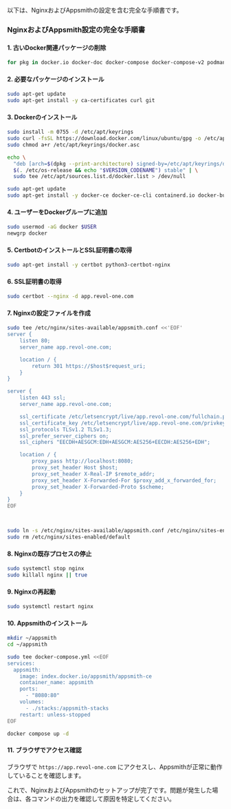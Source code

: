以下は、NginxおよびAppsmithの設定を含む完全な手順書です。

### NginxおよびAppsmith設定の完全な手順書

#### 1. 古いDocker関連パッケージの削除
```bash
for pkg in docker.io docker-doc docker-compose docker-compose-v2 podman-docker containerd runc; do sudo apt-get remove -y $pkg || true; done
```

#### 2. 必要なパッケージのインストール
```bash
sudo apt-get update
sudo apt-get install -y ca-certificates curl git
```

#### 3. Dockerのインストール
```bash
sudo install -m 0755 -d /etc/apt/keyrings
sudo curl -fsSL https://download.docker.com/linux/ubuntu/gpg -o /etc/apt/keyrings/docker.asc
sudo chmod a+r /etc/apt/keyrings/docker.asc

echo \
  "deb [arch=$(dpkg --print-architecture) signed-by=/etc/apt/keyrings/docker.asc] https://download.docker.com/linux/ubuntu \
  $(. /etc/os-release && echo "$VERSION_CODENAME") stable" | \
  sudo tee /etc/apt/sources.list.d/docker.list > /dev/null

sudo apt-get update
sudo apt-get install -y docker-ce docker-ce-cli containerd.io docker-buildx-plugin docker-compose-plugin
```

#### 4. ユーザーをDockerグループに追加
```bash
sudo usermod -aG docker $USER
newgrp docker
```

#### 5. CertbotのインストールとSSL証明書の取得
```bash
sudo apt-get install -y certbot python3-certbot-nginx
```


#### 6. SSL証明書の取得
```bash
sudo certbot --nginx -d app.revol-one.com
```

#### 7. Nginxの設定ファイルを作成
```bash
sudo tee /etc/nginx/sites-available/appsmith.conf <<'EOF'
server {
    listen 80;
    server_name app.revol-one.com;

    location / {
        return 301 https://$host$request_uri;
    }
}

server {
    listen 443 ssl;
    server_name app.revol-one.com;

    ssl_certificate /etc/letsencrypt/live/app.revol-one.com/fullchain.pem;
    ssl_certificate_key /etc/letsencrypt/live/app.revol-one.com/privkey.pem;
    ssl_protocols TLSv1.2 TLSv1.3;
    ssl_prefer_server_ciphers on;
    ssl_ciphers "EECDH+AESGCM:EDH+AESGCM:AES256+EECDH:AES256+EDH";

    location / {
        proxy_pass http://localhost:8080;
        proxy_set_header Host $host;
        proxy_set_header X-Real-IP $remote_addr;
        proxy_set_header X-Forwarded-For $proxy_add_x_forwarded_for;
        proxy_set_header X-Forwarded-Proto $scheme;
    }
}
EOF



sudo ln -s /etc/nginx/sites-available/appsmith.conf /etc/nginx/sites-enabled/
sudo rm /etc/nginx/sites-enabled/default
```

#### 8. Nginxの既存プロセスの停止
```bash
sudo systemctl stop nginx
sudo killall nginx || true
```

#### 9. Nginxの再起動
```bash
sudo systemctl restart nginx
```

#### 10. Appsmithのインストール
```bash
mkdir ~/appsmith
cd ~/appsmith

sudo tee docker-compose.yml <<EOF
services:
  appsmith:
    image: index.docker.io/appsmith/appsmith-ce
    container_name: appsmith
    ports:
      - "8080:80"
    volumes:
      - ./stacks:/appsmith-stacks
    restart: unless-stopped
EOF

docker compose up -d
```

#### 11. ブラウザでアクセス確認
ブラウザで `https://app.revol-one.com` にアクセスし、Appsmithが正常に動作していることを確認します。

これで、NginxおよびAppsmithのセットアップが完了です。問題が発生した場合は、各コマンドの出力を確認して原因を特定してください。
